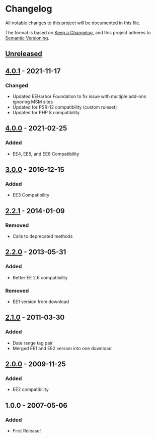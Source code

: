 # Changelog
All notable changes to this project will be documented in this file.

The format is based on [Keep a Changelog](https://keepachangelog.com/),
and this project adheres to [Semantic Versioning](https://semver.org/spec/v2.0.0.html).

## [Unreleased]


## [4.0.1] - 2021-11-17
### Changed
- Updated EEHarbor Foundation to fix issue with multiple add-ons ignoring MSM sites
- Updated for PSR-12 compatibility (custom ruleset)
- Updated for PHP 8 compatibility

## [4.0.0] - 2021-02-25
### Added
- EE4, EE5, and EE6 Compatibility

## [3.0.0] - 2016-12-15
### Added
- EE3 Compatibility

## [2.2.1] - 2014-01-09
### Removed
- Calls to deprecated methods

## [2.2.0] - 2013-05-31
### Added
- Better EE 2.6 compatibility

### Removed
- EE1 version from download

## [2.1.0] - 2011-03-30
### Added
- Date range tag pair
- Merged EE1 and EE2 version into one download

## [2.0.0] - 2009-11-25
### Added
- EE2 compatibility

## 1.0.0 - 2007-05-06
### Added
- First Release!

[Unreleased]: https://github.com/packettide/wygwam/compare/v4.0.1...HEAD
[4.0.1]: https://github.com/packettide/wygwam/compare/v4.0.0...v4.0.1
[4.0.0]: https://github.com/packettide/wygwam/compare/v3.0.0...v4.0.0
[3.0.0]: https://github.com/packettide/wygwam/compare/v2.2.1...v3.0.0
[2.2.1]: https://github.com/packettide/wygwam/compare/v2.2.0...v2.2.1
[2.2.0]: https://github.com/packettide/wygwam/compare/v2.1.0...v2.2.0
[2.1.0]: https://github.com/packettide/wygwam/compare/v2.0.0...v2.1.0
[2.0.0]: https://github.com/packettide/wygwam/compare/v1.0.0...v2.0.0